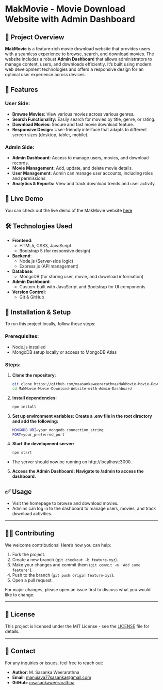 # MakMovie - Movie Download Website with Admin Dashboard



## 📖 Project Overview

**MakMovie** is a feature-rich movie download website that provides users with a seamless experience to browse, search, and download movies. The website includes a robust **Admin Dashboard** that allows administrators to manage content, users, and downloads efficiently. It’s built using modern web development technologies and offers a responsive design for an optimal user experience across devices.

## 🎯 Features

### User Side:
- **Browse Movies:** View various movies across various genres.
- **Search Functionality:** Easily search for movies by title, genre, or rating.
- **Download Movies:** Secure and fast movie download feature.
- **Responsive Design:** User-friendly interface that adapts to different screen sizes (desktop, tablet, mobile).

### Admin Side:
- **Admin Dashboard:** Access to manage users, movies, and download records.
- **Movie Management:** Add, update, and delete movie details.
- **User Management:** Admin can manage user accounts, including roles and permissions.
- **Analytics & Reports:** View and track download trends and user activity.

## 🚀 Live Demo

You can check out the live demo of the MakMovie website [here](#) <!-- Link to the live project demo if available -->

## 🛠️ Technologies Used

- **Frontend**:
  - HTML5, CSS3, JavaScript
  - Bootstrap 5 (for responsive design)
- **Backend**:
  - Node.js (Server-side logic)
  - Express.js (API management)
- **Database**:
  - MongoDB (for storing user, movie, and download information)
- **Admin Dashboard**:
  - Custom-built with JavaScript and Bootstrap for UI components
- **Version Control**:
  - Git & GitHub

## 🔧 Installation & Setup

To run this project locally, follow these steps:

### Prerequisites:
- Node.js installed
- MongoDB setup locally or access to MongoDB Atlas

### Steps:

1. **Clone the repository:**

   ```bash
   git clone https://github.com/msasankaweerarathna/MakMovie-Movie-Download-Website-with-Admin-Dashboard.git
   cd MakMovie-Movie-Download-Website-with-Admin-Dashboard
2. **Install dependencies:**

   ```bash
   npm install

3. **Set up environment variables: Create a .env file in the root directory and add the following:**

   ```bash
   MONGODB_URI=your_mongodb_connection_string
   PORT=your_preferred_port

4. **Start the development server:**

   ```bash
   npm start
  - The server should now be running on http://localhost:3000.
5. **Access the Admin Dashboard: Navigate to /admin to access the dashboard.**

## ✅ Usage

- Visit the homepage to browse and download movies.
- Admins can log in to the dashboard to manage users, movies, and track download activities.

---

## 🧑‍💻 Contributing

We welcome contributions! Here’s how you can help:

1. Fork the project.
2. Create a new branch (`git checkout -b feature-xyz`).
3. Make your changes and commit them (`git commit -m 'Add some feature'`).
4. Push to the branch (`git push origin feature-xyz`).
5. Open a pull request.

For major changes, please open an issue first to discuss what you would like to change.

---

## 📝 License

This project is licensed under the MIT License - see the [LICENSE](LICENSE) file for details.

---

## 📧 Contact

For any inquiries or issues, feel free to reach out:

- **Author**: M. Sasanka Weerarathna
- **Email**: manujaya77sasanka@gmail.com
- **GitHub**: [msasankaweerarathna](https://github.com/msasankaweerarathna)


